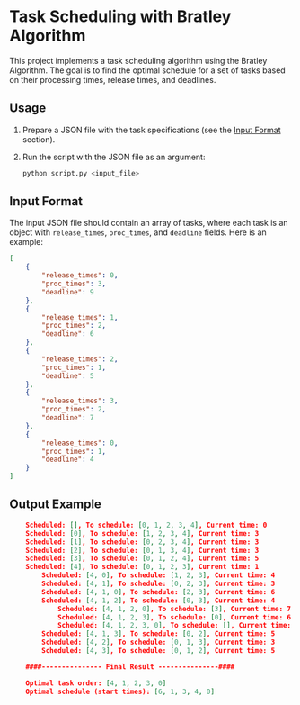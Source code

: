 # Task Scheduling with Bratley Algorithm

This project implements a task scheduling algorithm using the Bratley Algorithm. The goal is to find the optimal schedule for a set of tasks based on their processing times, release times, and deadlines.

## Usage

1. Prepare a JSON file with the task specifications (see the [Input Format](#input-format) section).

2. Run the script with the JSON file as an argument:
    ```sh
    python script.py <input_file>
    ```

## Input Format

The input JSON file should contain an array of tasks, where each task is an object with `release_times`, `proc_times`, and `deadline` fields. Here is an example:

```json
[
    {
        "release_times": 0,
        "proc_times": 3,
        "deadline": 9
    },
    {
        "release_times": 1,
        "proc_times": 2,
        "deadline": 6
    },
    {
        "release_times": 2,
        "proc_times": 1,
        "deadline": 5
    },
    {
        "release_times": 3,
        "proc_times": 2,
        "deadline": 7
    },
    {
        "release_times": 0,
        "proc_times": 1,
        "deadline": 4
    }
]
```
## Output Example
```json
    Scheduled: [], To schedule: [0, 1, 2, 3, 4], Current time: 0
    Scheduled: [0], To schedule: [1, 2, 3, 4], Current time: 3
    Scheduled: [1], To schedule: [0, 2, 3, 4], Current time: 3
    Scheduled: [2], To schedule: [0, 1, 3, 4], Current time: 3
    Scheduled: [3], To schedule: [0, 1, 2, 4], Current time: 5
    Scheduled: [4], To schedule: [0, 1, 2, 3], Current time: 1
        Scheduled: [4, 0], To schedule: [1, 2, 3], Current time: 4
        Scheduled: [4, 1], To schedule: [0, 2, 3], Current time: 3
        Scheduled: [4, 1, 0], To schedule: [2, 3], Current time: 6
        Scheduled: [4, 1, 2], To schedule: [0, 3], Current time: 4
            Scheduled: [4, 1, 2, 0], To schedule: [3], Current time: 7
            Scheduled: [4, 1, 2, 3], To schedule: [0], Current time: 6
            Scheduled: [4, 1, 2, 3, 0], To schedule: [], Current time: 9
        Scheduled: [4, 1, 3], To schedule: [0, 2], Current time: 5
        Scheduled: [4, 2], To schedule: [0, 1, 3], Current time: 3
        Scheduled: [4, 3], To schedule: [0, 1, 2], Current time: 5

    ####--------------- Final Result ---------------####

    Optimal task order: [4, 1, 2, 3, 0]
    Optimal schedule (start times): [6, 1, 3, 4, 0]
```
